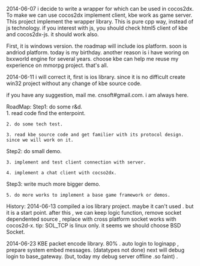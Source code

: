 2014-06-07  i decide to write a wrapper for which can be used in cocos2dx. To make we can use cocos2dx implement client, kbe work as game server. This project implement the wrapper library. This is pure cpp way, instead of js technology. if you interest with js, you should check html5 client of kbe and cocos2dx-js. it should work also.   

First, it is windows version. the roadmap will include ios platform. soon is andriod platform.  today is my birthday. another reason is i have woring on bxxworld engine for several years. choose kbe can help me reuse my experience on mmorpg project. that's all. 

2014-06-11 i will correct it, first is  ios library. since it is no difficult create win32 project without any change of kbe source  code. 

if you have any suggestion, mail me. cnsoft#gmail.com. i am always here. 


RoadMap: 
  Step1: do some r&d.  
    1. read code find the enterpoint. 
    
    2. do some tech test. 
    
    3. read kbe source code and get familier with its protocol design. since we will work on it. 
    
  Step2: do small demo.
  
    3. implement and test client connection with server. 
    
    4. implement a chat client with cocso2dx.
    
  Step3: write much more bigger demo.
  
    5. do more works to implement a base game framework or demos.




History:
  2014-06-13 compiled a ios library project. maybe it can't used . but it is a start point. after this , we can keep logic function, remove socket dependented source , replace with  cross platform socket works with cocos2d-x. 
  tip:  SOL_TCP is linux only. it seems we should choose  BSD Socket. 

  2014-06-23  KBE packet encode library. 80% . auto login to loginapp , prepare system embed messages. (datatypes not done) next will debug login to base_gateway. (but, today my debug server offline .so faint) . 
   
